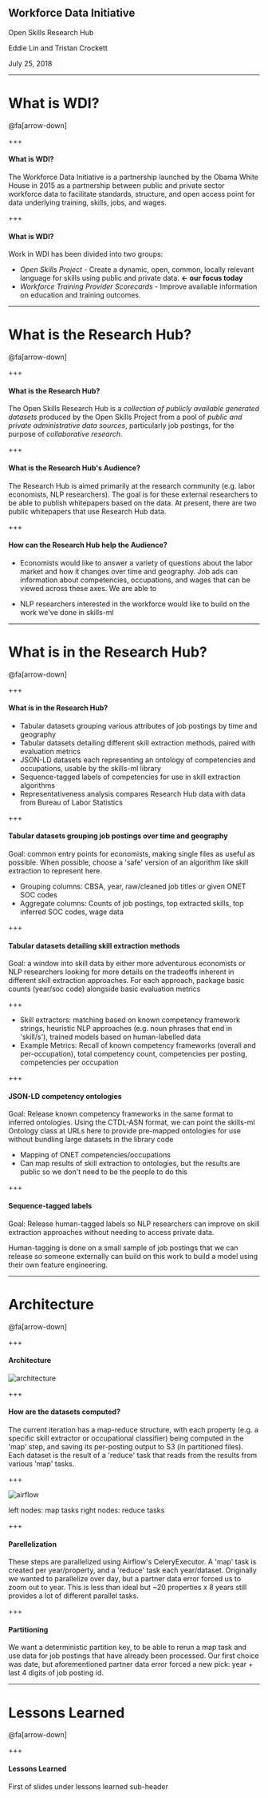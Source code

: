 ## Workforce Data Initiative

Open Skills Research Hub

Eddie Lin and Tristan Crockett

July 25, 2018

---

# What is WDI?

@fa[arrow-down]

+++

#### What is WDI?

The Workforce Data Initiative is a partnership launched by the Obama White House in 2015 as a partnership between public and private sector workforce data to facilitate standards, structure, and open access point for data underlying training, skills, jobs, and wages.

+++

#### What is WDI?

Work in WDI has been divided into two groups:

- *Open Skills Project* - Create a dynamic, open, common, locally relevant language for skills using public and private data. **<- our focus today**
- *Workforce Training Provider Scorecards* - Improve available information on education and training outcomes.

---

# What is the Research Hub?

@fa[arrow-down]

+++

#### What is the Research Hub?

The Open Skills Research Hub is a *collection of publicly available generated datasets* produced by the Open Skills Project from a pool of *public and private administrative data sources*, particularly job postings, for the purpose of *collaborative research*.

+++

#### What is the Research Hub's Audience?

The Research Hub is aimed primarily at the research community (e.g. labor economists, NLP researchers). The goal is for these external researchers to be able to publish whitepapers based on the data. At present, there are two public whitepapers that use Research Hub data.

+++

#### How can the Research Hub help the Audience?

- Economists would like to answer a variety of questions about the labor market and how it changes over time and geography. Job ads can information about competencies, occupations, and wages that can be viewed across these axes. We are able to

- NLP researchers interested in the workforce would like to build on the work we've done in skills-ml

---

# What is in the Research Hub?

@fa[arrow-down]

+++

#### What is in the Research Hub?

- Tabular datasets grouping various attributes of job postings by time and geography
- Tabular datasets detailing different skill extraction methods, paired with evaluation metrics
- JSON-LD datasets each representing an ontology of competencies and occupations, usable by the skills-ml library
- Sequence-tagged labels of competencies for use in skill extraction algorithms
- Representativeness analysis compares Research Hub data with data from Bureau of Labor Statistics

+++

#### Tabular datasets grouping job postings over time and geography

Goal: common entry points for economists, making single files as useful as possible. When possible, choose a 'safe' version of an algorithm like skill extraction to represent here.

- Grouping columns: CBSA, year, raw/cleaned job titles or given ONET SOC codes
- Aggregate columns: Counts of job postings, top extracted skills, top inferred SOC codes, wage data

+++

#### Tabular datasets detailing skill extraction methods

Goal: a window into skill data by either more adventurous economists or NLP researchers looking for more details on the tradeoffs inherent in different skill extraction approaches. For each approach, package basic counts (year/soc code) alongside basic evaluation metrics

+++

- Skill extractors: matching based on known competency framework strings, heuristic NLP approaches (e.g. noun phrases that end in 'skill/s'), trained models based on human-labelled data
- Example Metrics: Recall of known competency frameworks (overall and per-occupation), total competency count, competencies per posting, competencies per occupation

+++

#### JSON-LD competency ontologies

Goal: Release known competency frameworks in the same format to inferred ontologies. Using the CTDL-ASN format, we can point the skills-ml Ontology class at URLs here to provide pre-mapped ontologies for use without bundling large datasets in the library code

- Mapping of ONET competencies/occupations
- Can map results of skill extraction to ontologies, but the results are public so we don't need to be the people to do this

+++

#### Sequence-tagged labels

Goal: Release human-tagged labels so NLP researchers can improve on skill extraction approaches without needing to access private data.

Human-tagging is done on a small sample of job postings that we can release so someone externally can build on this work to build a model using their own feature engineering.

---

# Architecture

@fa[arrow-down]

+++

#### Architecture

![architecture](images/research-hub-architecture.png)

+++

#### How are the datasets computed?

The current iteration has a map-reduce structure, with each property (e.g. a specific skill extractor or occupational classifier) being computed in the 'map' step, and saving its per-posting output to S3 (in partitioned files). Each dataset is the result of a 'reduce' task that reads from the results from various 'map' tasks.

+++

![airflow](images/airflow.png)

left nodes: map tasks
right nodes: reduce tasks

+++

#### Parellelization

These steps are parallelized using Airflow's CeleryExecutor. A 'map' task is created per year/property, and a 'reduce' task each year/dataset. Originally we wanted to parallelize over day, but a partner data error forced us to zoom out to year. This is less than ideal but ~20 properties x 8 years still provides a lot of different parallel tasks.

+++

#### Partitioning

We want a deterministic partition key, to be able to rerun a map task and use data for job postings that have already been processed. Our first choice was date, but aforementioned partner data error forced a new pick: year + last 4 digits of job posting id.

---

# Lessons Learned

@fa[arrow-down]

+++

#### Lessons Learned

First of slides under lessons learned sub-header
